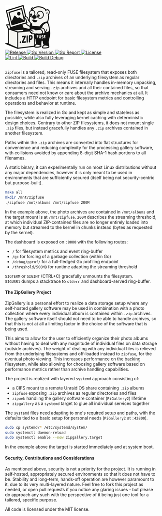 <div align="left">
    <img alt="Logo" src="assets/zipfuse.png" width="150">
    <br>
    <a href="https://github.com/desertwitch/zipfuse/tags">
        <img alt="Release" src="https://img.shields.io/github/tag/desertwitch/zipfuse.svg">
    </a>
    <a href="https://go.dev/">
        <img alt="Go Version" src="https://img.shields.io/badge/go-%3E%3D%201.25.1-%23007d9c">
    </a>
    <a href="https://goreportcard.com/report/github.com/desertwitch/zipfuse">
        <img alt="Go Report" src="https://goreportcard.com/badge/github.com/desertwitch/zipfuse">
    </a>
    <a href="./LICENSE">
        <img alt="License" src="https://img.shields.io/github/license/desertwitch/zipfuse">
    </a>
    <br>
    <a href="https://github.com/desertwitch/zipfuse/actions/workflows/golangci-lint.yml">
        <img alt="Lint" src="https://github.com/desertwitch/zipfuse/actions/workflows/golangci-lint.yml/badge.svg">
    </a>
    <a href="https://github.com/desertwitch/zipfuse/actions/workflows/golang-build.yml">
        <img alt="Build" src="https://github.com/desertwitch/zipfuse/actions/workflows/golang-build.yml/badge.svg">
    </a>
    <a href="https://github.com/desertwitch/zipfuse/actions/workflows/golang-build-debug.yml">
        <img alt="Build Debug" src="https://github.com/desertwitch/zipfuse/actions/workflows/golang-build-debug.yml/badge.svg">
    </a>
</div><br>

`zipfuse` is a tailored, read-only FUSE filesystem that exposes both directories
and `.zip` archives of an underlying filesystem as regular directories and
files. This means it internally handles in-memory unpacking, streaming and
serving `.zip` archives and all their contained files, so that consumers need
not know or care about the archive mechanics at all. It includes a HTTP endpoint
for basic filesystem metrics and controlling operations and behavior at runtime.

The filesystem is realized in Go and kept as simple and stateless as possible,
while also fully leveraging kernel caching with deterministic design choices.
Contrary to other ZIP filesystems, it does not mount single `.zip` files, but
instead gracefully handles any `.zip` archives contained in another filesystem.

Paths within the `.zip` archives are converted into flat structures for
convenience and reducing complexity for the processing gallery software, with
collisions avoided by appending 8-digit SHA-1 hash portions to all filenames.

A static binary, it can experimentally run on most Linux distributions without
any major dependencies, however it is only meant to be used in environments that
are sufficiently secured (itself being not security-centric but purpose-built).

```bash
make all
mkdir /mnt/zipfuse
./zipfuse /mnt/albums /mnt/zipfuse 200M
```

In the example above, the photo archives are contained in `/mnt/albums` and the
target mount is at `/mnt/zipfuse`. `200M` describes the streaming threshold, at
which individual ZIP-contained files are no longer entirely loaded into memory
but streamed to the kernel in chunks instead (bytes as requested by the kernel).

The dashboard is exposed on `:8000` with the following routes:
- `/` for filesystem metrics and event ring-buffer
- `/gc` for forcing of a garbage collection (within Go)
- `/debug/pprof/` for a full-fledged Go profiling endpoint
- `/threshold/500MB` for runtime adapting the streaming threshold

`SIGTERM` or `SIGINT` (CTRL+C) gracefully unmounts the filesystem.  
`SIGUSR1` dumps a stacktrace to `stderr` and dashboard-served ring-buffer.

#### The ZipGallery Project

ZipGallery is a personal effort to realize a data storage setup where any
self-hosted gallery software may be used in combination with a photo collection
where every individual album is contained within `.zip` archives. The gallery
software itself should not need to be able to handle archives, so that this is
not at all a limiting factor in the choice of the software that is being used.

This aims to allow for the user to efficiently organize their photo albums
without having to deal with any magnitude of individual files on data storage
(outside archives). The weight of dealing with any individual files is relieved
from the underlying filesystems and off-loaded instead to `zipfuse`, for the
eventual photo viewing. This increases performance on the backing filesystem,
while also allowing for choosing gallery software based on performance metrics
rather than archive handling capabilities.

The project is realized with layered `systemd` approach consisting of:
- a CIFS mount to a remote Unraid OS share containing `.zip` albums
- `zipfuse` exposing `.zip` archives as regular directories and files
- `zipweb` handling the gallery software container (`PiGallery2`) lifetime 
- `zipgallery` as a `systemd` target to glue all individual services together

The `systemd` files need adapting to one's required setup and paths, with the
defaults tied to a basic setup for personal needs (`PiGallery2` at `:42800`).

```bash
sudo cp systemd/* /etc/systemd/system/
sudo systemctl daemon-reload
sudo systemctl enable --now zipgallery.target
```

In the example above the target is started immediately and at system boot.

#### Security, Contributions and Considerations

As mentioned above, security is not a priority for the project. It is running in
self-hosted, appropriately secured environments so that it does not have to be.
Stability and long-term, hands-off operation are however paramount to it, due to
its very multi-layered nature. Feel free to fork this project as needed, or open
pull requests if you notice any glaring issues - but please do approach any such
with the perspective of it being just one tool for a tailored, specific purpose.

All code is licensed under the MIT license.
